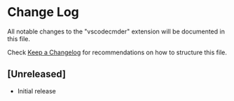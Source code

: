 # Change Log
All notable changes to the "vscodecmder" extension will be documented in this file.

Check [Keep a Changelog](http://keepachangelog.com/) for recommendations on how to structure this file.

## [Unreleased]
- Initial release